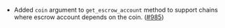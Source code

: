 - Added `coin` argument to `get_escrow_account` method to support chains
  where escrow account depends on the coin.
  ([#985](https://github.com/cosmos/ibc-rs/issues/985))
